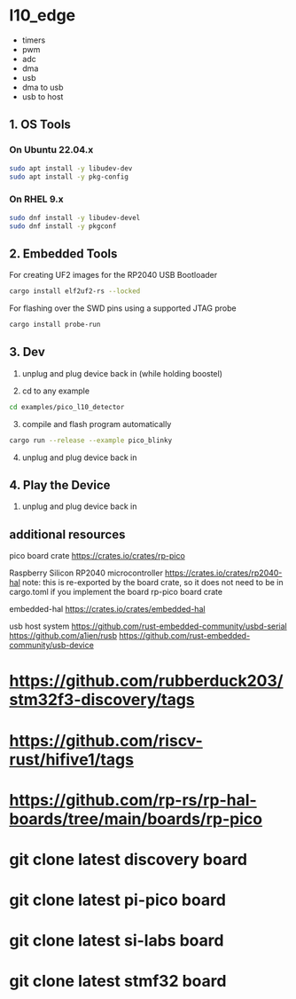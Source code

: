 # l10_edge

* timers
* pwm
* adc
* dma
* usb
* dma to usb
* usb to host


## 1. OS Tools

### On Ubuntu 22.04.x

```sh
sudo apt install -y libudev-dev
sudo apt install -y pkg-config
```

### On RHEL 9.x

```sh
sudo dnf install -y libudev-devel
sudo dnf install -y pkgconf
```

## 2. Embedded Tools

For creating UF2 images for the RP2040 USB Bootloader
```sh
cargo install elf2uf2-rs --locked
```

For flashing over the SWD pins using a supported JTAG probe
```sh
cargo install probe-run
```

## 3. Dev

1. unplug and plug device back in (while holding boostel)

2. cd to any example
```sh
cd examples/pico_l10_detector
```
3. compile and flash program automatically
```sh
cargo run --release --example pico_blinky
```
4. unplug and plug device back in


## 4. Play the Device

1. unplug and plug device back in





## additional resources

pico board crate
https://crates.io/crates/rp-pico

Raspberry Silicon RP2040 microcontroller
https://crates.io/crates/rp2040-hal
note: this is re-exported by the board crate, so it does not need to be in cargo.toml if you implement the board rp-pico board crate 

embedded-hal
https://crates.io/crates/embedded-hal

usb host system
https://github.com/rust-embedded-community/usbd-serial
https://github.com/a1ien/rusb
https://github.com/rust-embedded-community/usb-device


# https://github.com/rubberduck203/stm32f3-discovery/tags
# https://github.com/riscv-rust/hifive1/tags
# https://github.com/rp-rs/rp-hal-boards/tree/main/boards/rp-pico
# git clone latest discovery board
# git clone latest pi-pico board
# git clone latest si-labs board
# git clone latest stmf32 board
